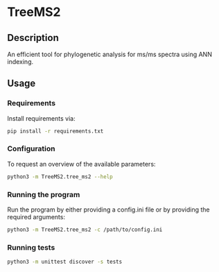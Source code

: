 # TreeMS2

## Description

An efficient tool for phylogenetic analysis for ms/ms spectra using ANN indexing.

## Usage

### Requirements

Install requirements via:

```bash
pip install -r requirements.txt
```

### Configuration

To request an overview of the available parameters:

```bash
python3 -m TreeMS2.tree_ms2 --help
```

### Running the program

Run the program by either providing a config.ini file or by providing the required arguments:

```bash
python3 -m TreeMS2.tree_ms2 -c /path/to/config.ini
```

### Running tests

```bash
python3 -m unittest discover -s tests
```